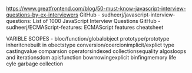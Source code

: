https://www.greatfrontend.com/blog/50-must-know-javascript-interview-questions-by-ex-interviewers
GitHub - sudheerj/javascript-interview-questions: List of 1000 JavaScript Interview Questions
GitHub - sudheerj/ECMAScript-features: ECMAScript features cheatsheet


VARIBLE SCOPES - bloc/function/globalobject prototype/prototype inheritcnebuilt in obectstype conversion/coercionimplicit/explict type castingvalue comparsion operatorsindexed collectionsequality algosloops and iterationsdom apisfunction bowrrowingexplicit binfingmemory life cyle garbage collection